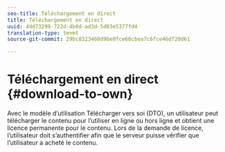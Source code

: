```yaml
---
seo-title: Téléchargement en direct
title: Téléchargement en direct
uuid: 4dd73299-722d-4b0d-ad3d-5d83e5377fd4
translation-type: tm+mt
source-git-commit: 29bc8323460d9be0fce66cbea7c6fce46df20d61

---
```



# Téléchargement en direct {#download-to-own}

Avec le modèle d’utilisation Télécharger vers soi (DTO), un utilisateur peut télécharger le contenu pour l’utiliser en ligne ou hors ligne et obtient une licence permanente pour le contenu. Lors de la demande de licence, l’utilisateur doit s’authentifier afin que le serveur puisse vérifier que l’utilisateur a acheté le contenu.
